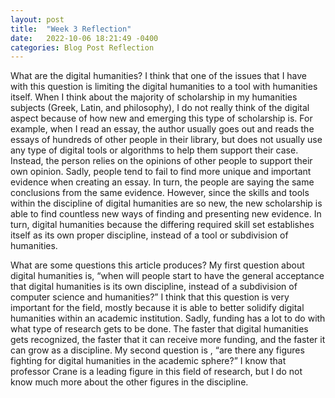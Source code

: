 ```yaml
---
layout: post
title:  "Week 3 Reflection"
date:   2022-10-06 18:21:49 -0400
categories: Blog Post Reflection
---
```

What are the digital humanities?
	I think that one of the issues that I have with this question is limiting the digital humanities to a tool with humanities itself. When I think about the majority of scholarship in my humanities subjects (Greek, Latin, and philosophy), I do not really think of the digital aspect because of how new and emerging this type of scholarship is. For example, when I read an essay, the author usually goes out and reads the essays of hundreds of other people in their library, but does not usually use any type of digital tools or algorithms to help them support their case. Instead, the person relies on the opinions of other people to support their own opinion. Sadly, people tend to fail to find more unique and important evidence when creating an essay. In turn, the people are saying the same conclusions from the same evidence. However, since the skills and tools within the discipline of digital humanities are so new, the new scholarship is able to find countless new ways of finding and presenting new evidence. In turn, digital humanities because the differing required skill set establishes itself as its own proper discipline, instead of a tool or subdivision of humanities.

What are some questions this article produces?
	My first question about digital humanities is, “when will people start to have the general acceptance that digital humanities is its own discipline, instead of a subdivision of computer science and humanities?” I think that this question is very important for the field, mostly because it is able to better solidify digital humanities within an academic institution. Sadly, funding has a lot to do with what type of research gets to be done. The faster that digital humanities gets recognized, the faster that it can receive more funding, and the faster it can grow as a discipline.
	My second question is , “are there any figures fighting for digital humanities in the academic sphere?” I know that professor Crane is a leading figure in this field of research, but I do not know much more about the other figures in the discipline. 
